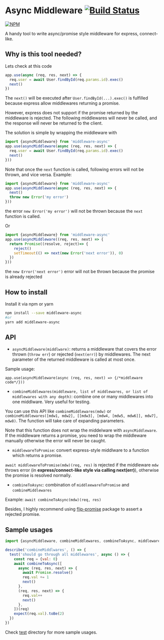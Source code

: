 # Async Middleware [![Build Status](https://travis-ci.org/tranvansang/middleware-async.svg?branch=master)](https://travis-ci.org/tranvansang/middleware-async)

[![NPM](https://nodei.co/npm/middleware-async.png)](https://nodei.co/npm/middleware-async/)


A handy tool to write async/promise style middleware for express, connect-like.

## Why is this tool needed?

Lets check at this code

```javascript
app.use(async (req, res, next) => {
  req.user = await User.findById(req.params.id).exec()
  next()
})
```

The `next()` will be executed after `User.findById(...).exec()` is fulfilled because express allow middlewares returning a promise.

However, express does not support if the promise returned by the middleware is rejected.
The following middlewares will never be called, and the response will never be returned to the client.

The solution is simple by wrapping the middleware with

```javascript
import {asyncMiddleware} from 'middleware-async'
app.use(asyncMiddleware(async (req, res, next) => {
  req.user = await User.findById(req.params.id).exec()
  next()  
}))
```

Note that once the `next` function is called, following errors will not be thrown, and vice versa.
Example:

```javascript
import {asyncMiddleware} from 'middleware-async'
app.use(asyncMiddleware(async (req, res, next) => {
  next()  
  throw new Error('my error')
}))
```
the error `new Error('my error')` will not be thrown because the `next` function is called.

Or

```javascript
import {asyncMiddleware} from 'middleware-async'
app.use(asyncMiddleware((req, res, next) => {
  return Promise((resolve, reject)=> {
    reject()
    setTimeout(() => next(new Error('next error')), 0)
  })
}))
```
the `new Error('next error')` error will not be thrown because the promise is already rejected

## How to install

Install it via npm or yarn

```bash
npm install --save middleware-async
#or
yarn add middleware-async
```

## API

- `asyncMiddleware(middlware)`: returns a middleware that covers the error thrown (`throw err`) or rejected (`next(err)`) by middlewares. The next parameter of the returned middleware is called at most once.

Sample usage:
```
app.use(asyncMiddleware(async (req, res, next) => {/*middleware code*/}))
```

- `combineMiddlewares(middleware, list of middlewares, or list of middlewares with any depth)`: combine one or many middlewares into one middlware. Very useful for testing.

You can use this API like `combineMiddlewares(mdw)` or `combineMiddlewares([mdw1, mdw2], [[mdw3], [mdw4, [mdw5, mdw6]], mdw7], mdw8)`. The function will take care of expanding parameters.

Note that this function does not wrap the middelware with `asyncMiddleware`. If the middleware returns a promise, you need to wrap the middleware manually otherwise the error will never be caught.

- `middlewareToPromise`: convert express-style middlware to a function which returns a promise.

`await middlewareToPromise(mdw)(req, res)` is rejected if the middleware `mdw` throws error (in **express/connect-like style via calling next(err)**), otherwise the promise is resolved normally.

- `combineToAsync`: combination of `middleewareToPromise` and `combineMiddlewares`

Example: `await combineToAsync(mdw)(req, res)`

Besides, I highly recommend using [flip-promise](https://www.npmjs.com/package/flip-promise) package to assert a rejected promise.

## Sample usages

```javascript
import {asyncMiddleware, combineMiddlewares, combineToAsync, middlewareToPromise} from 'middleeware-async'

describe('combineMiddlwares', () => {
  test('should go through all middlewares', async () => {
    const req = {val: 0}
    await combineToAsync([
      async (req, res, next) => {
        await Promise.resolve()
        req.val += 1
        next()
      },
      (req, res, next) => {
        req.val++
        next()
      },
    ])(req)
    expect(req.val).toBe(2)
  })
})
```

Check [test](https://github.com/tranvansang/middleware-async/tree/master/test) directory for more sample usages.
